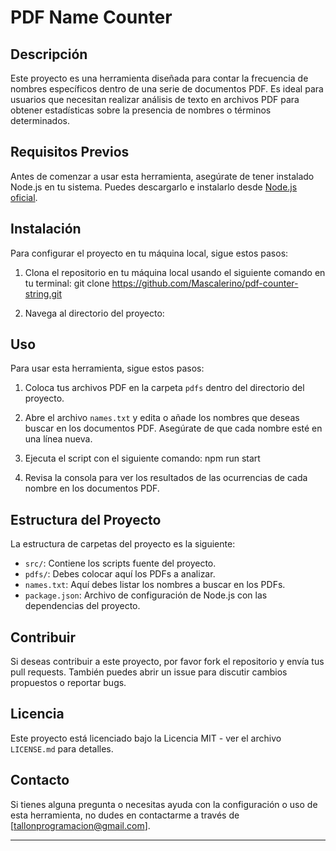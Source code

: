 # PDF Name Counter

## Descripción

Este proyecto es una herramienta diseñada para contar la frecuencia de nombres específicos dentro de una serie de documentos PDF. Es ideal para usuarios que necesitan realizar análisis de texto en archivos PDF para obtener estadísticas sobre la presencia de nombres o términos determinados.

## Requisitos Previos

Antes de comenzar a usar esta herramienta, asegúrate de tener instalado Node.js en tu sistema. Puedes descargarlo e instalarlo desde [Node.js oficial](https://nodejs.org/).

## Instalación

Para configurar el proyecto en tu máquina local, sigue estos pasos:

1. Clona el repositorio en tu máquina local usando el siguiente comando en tu terminal:
   git clone https://github.com/Mascalerino/pdf-counter-string.git

2. Navega al directorio del proyecto:

## Uso

Para usar esta herramienta, sigue estos pasos:

1. Coloca tus archivos PDF en la carpeta `pdfs` dentro del directorio del proyecto.

2. Abre el archivo `names.txt` y edita o añade los nombres que deseas buscar en los documentos PDF. Asegúrate de que cada nombre esté en una línea nueva.

3. Ejecuta el script con el siguiente comando:
   npm run start

4. Revisa la consola para ver los resultados de las ocurrencias de cada nombre en los documentos PDF.

## Estructura del Proyecto

La estructura de carpetas del proyecto es la siguiente:

- `src/`: Contiene los scripts fuente del proyecto.
- `pdfs/`: Debes colocar aquí los PDFs a analizar.
- `names.txt`: Aquí debes listar los nombres a buscar en los PDFs.
- `package.json`: Archivo de configuración de Node.js con las dependencias del proyecto.

## Contribuir

Si deseas contribuir a este proyecto, por favor fork el repositorio y envía tus pull requests. También puedes abrir un issue para discutir cambios propuestos o reportar bugs.

## Licencia

Este proyecto está licenciado bajo la Licencia MIT - ver el archivo `LICENSE.md` para detalles.

## Contacto

Si tienes alguna pregunta o necesitas ayuda con la configuración o uso de esta herramienta, no dudes en contactarme a través de [tallonprogramacion@gmail.com].

---
